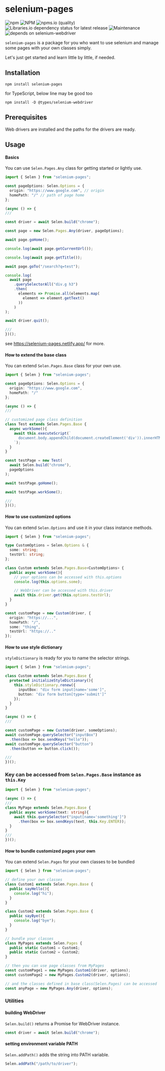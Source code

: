 # selenium-pages

![npm](https://img.shields.io/npm/v/selenium-pages)
![NPM](https://img.shields.io/npm/l/selenium-pages)
![npms.io (quality)](https://img.shields.io/npms-io/quality-score/selenium-pages)
![Libraries.io dependency status for latest release](https://img.shields.io/librariesio/release/npm/selenium-pages)
![Maintenance](https://img.shields.io/maintenance/yes/2022)
![depends on selenium-webdriver](https://img.shields.io/badge/depends%20on-selenium--webdriver-informational)

```selenium-pages``` is a package for you who want to use selenium and manage some pages with your own classes simply.

Let's just get started and learn little by little, if needed.

## Installation
``` shell
npm install selenium-pages
```

for TypeScript, below line may be good too
``` shell
npm install -D @types/selenium-webdriver
```

## Prerequisites
Web drivers are installed and the paths for the drivers are ready.

## Usage

#### Basics
You can use ```Selen.Pages.Any``` class for getting started or lightly use.
``` typescript
import { Selen } from "selenium-pages";

const pageOptions: Selen.Options = {
  origin: "https://www.google.com", // origin
  homePath: "/" // path of page home
};

(async () => {
///

const driver = await Selen.build("chrome");

const page = new Selen.Pages.Any(driver, pageOptions);

await page.goHome();

console.log(await page.getCurrentUrl());

console.log(await page.getTitle());

await page.goTo("/search?q=test");

console.log(
  await page
    .querySelectorAll("div.g h3")
    .then(
      elements => Promise.all(elements.map(
        element => element.getText()
      ))
    )
);

await driver.quit();

///
})();
```

see https://selenium-pages.netlify.app/  for more.

#### How to extend the base class
You can extend ```Selen.Pages.Base``` class for your own use.
``` typescript
import { Selen } from "selenium-pages";

const pageOptions: Selen.Options = {
  origin: "https://www.google.com",
  homePath: "/"
};

(async () => {
///

// customized page class definition
class Test extends Selen.Pages.Base {
  async workSome(){
    await this.executeScript(`
      document.body.appendChild(document.createElement('div')).innerHTML = "test";
    `);
  }
}

const testPage = new Test(
  await Selen.build("chrome"),
  pageOptions
);

await testPage.goHome();

await testPage.workSome();

///
})();
```

#### How to use customized options
You can extend ```Selen.Options``` and use it in your class instance methods.
``` typescript
import { Selen } from "selenium-pages";

type CustomOptions = Selen.Options & {
  some: string;
  testUrl: string;
};

class Custom extends Selen.Pages.Base<CustomOptions> {
  public async workSome(){
    // your options can be accessed with this.options
    console.log(this.options.some);

    // WebDriver can be accessed with this.driver
    await this.driver.get(this.options.testUrl);
  }
}

const customPage = new Custom(driver, {
  origin: "https://...",
  homePath: "/",
  some: "thing",
  testUrl: "https://.."
});
```

#### How to use style dictionary
```styleDictionary``` is ready for you to name the selector strings.
``` typescript
import { Selen } from "selenium-pages";

class Custom extends Selen.Pages.Base {
  protected initializeStyleDictionary(){
    this.styleDictionary.renew({
      inputBox: "div form input[name='some']",
      button: "div form button[type='submit']"
    });
  }
}

(async () => {
///

const customPage = new Custom(driver, someOptions);
await customPage.querySelector("inputBox")
  .then(box => box.sendKeys("hello"));
await customPage.querySelector("button")
  .then(button => button.click());

///
})();
```

### Key can be accessed from ```Selen.Pages.Base``` instance as ```this.Key```
``` typescript
import { Selen } from "selenium-pages";

(async () => {
///
class MyPage extends Selen.Pages.Base {
  public async workSome(text: string){
    await this.querySelector("input[name='something']")
      .then(box => box.sendKeys(text, this.Key.ENTER));
  }
}
///
})();

```

#### How to bundle customized pages your own
You can extend ```Selen.Pages``` for your own classes to be bundled
``` typescript
import { Selen } from "selenium-pages";

// define your own classes
class Custom1 extends Selen.Pages.Base {
  public sayHello(){
    console.log("hi");
  }
}

class Custom2 extends Selen.Pages.Base {
  public sayBye(){
    console.log("bye");
  }
}

// bundle your classes
class MyPages extends Selen.Pages {
  public static Custom1 = Custom1;
  public static Custom2 = Custom2;
}

// then you can use page classes from MyPages
const customPage1 = new MyPages.Custom1(driver, options);
const customPage2 = new MyPages.Custom2(driver, options);

// and the classes defined in base class(Selen.Pages) can be accessed
const anyPage = new MyPages.Any(driver, options);
```

### Utilities

#### building WebDriver
```Selen.build()``` returns a Promise for WebDriver instance.

``` typescript
const driver = await Selen.build("chrome");
```

#### setting environment variable PATH
```Selen.addPath()``` adds the string into PATH variable.

``` typescript
Selen.addPath("/path/to/driver");
```
